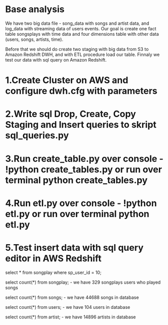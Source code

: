 # Base analysis

We have two big data file - song_data with songs and artist data, and log_data with streaming data of users events.
Our goal is create one fact table songsplays with time data and four dimensions table with other data (users, songs, artists, time).

Before that we should do create two staging with big data from S3 to Amazon Redshift DWH, and with ETL procedure load our table.
Finnaly we test our data with sql query on Amazon Redshift.


# 1.Create Cluster on AWS and configure dwh.cfg with parameters

# 2.Write sql Drop, Create, Copy Staging and Insert queries to skript sql_queries.py

# 3.Run create_table.py over console - !python create_tables.py or run over terminal python create_tables.py

# 4.Run etl.py over console - !python etl.py or run over terminal python etl.py

# 5.Test insert data with sql query editor in AWS Redshift

select * from songplay where sp_user_id = 10;

select count(*) from songplay; - we have 329 songplays users who played songs 

select count(*) from songs; - we have 44688 songs in database

select count(*) from users; - we have 104 users in database

select count(*) from artist; - we have 14896 artists in database
